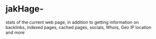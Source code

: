 # jakHage-
stats of the current web page, in addition to getting information on backlinks, indexed pages, cached pages, socials, Whois, Geo IP location and more
